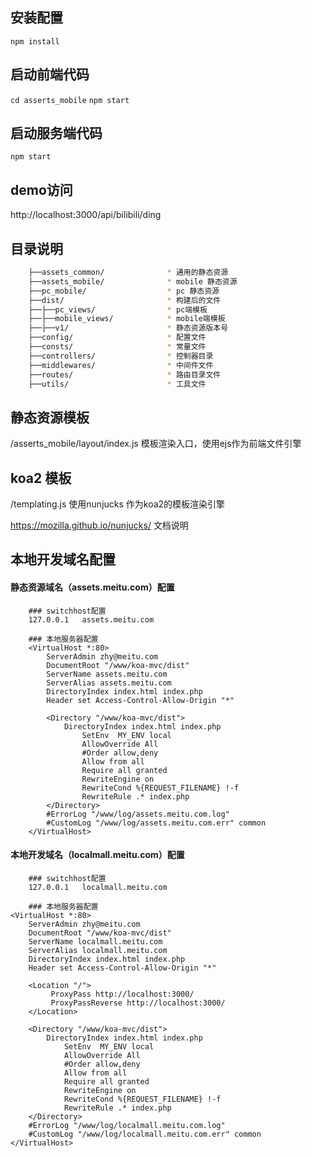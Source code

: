 ## 安装配置
`npm install`

## 启动前端代码
`cd asserts_mobile`
`npm start`

## 启动服务端代码
`npm start`

## demo访问
http://localhost:3000/api/bilibili/ding

## 目录说明

```bash
    ├──assets_common/              * 通用的静态资源
    ├──assets_mobile/              * mobile 静态资源
    ├──pc_mobile/                  * pc 静态资源
    ├──dist/                       * 构建后的文件
    ├──├──pc_views/                * pc端模板
    ├──├──mobile_views/            * mobile端模板
    ├──├──v1/                      * 静态资源版本号
    ├──config/                     * 配置文件
    ├──consts/                     * 常量文件
    ├──controllers/                * 控制器目录
    ├──middlewares/                * 中间件文件
    ├──routes/                     * 路由目录文件
    ├──utils/                      * 工具文件

```


## 静态资源模板
/asserts_mobile/layout/index.js 模板渲染入口，使用ejs作为前端文件引擎

## koa2 模板
/templating.js 使用nunjucks 作为koa2的模板渲染引擎

https://mozilla.github.io/nunjucks/ 文档说明

## 本地开发域名配置

#### 静态资源域名（assets.meitu.com）配置
```
    ### switchhost配置
    127.0.0.1	assets.meitu.com
```
```
    ### 本地服务器配置
    <VirtualHost *:80>
        ServerAdmin zhy@meitu.com
        DocumentRoot "/www/koa-mvc/dist"
        ServerName assets.meitu.com
        ServerAlias assets.meitu.com
        DirectoryIndex index.html index.php
        Header set Access-Control-Allow-Origin "*"

        <Directory "/www/koa-mvc/dist">
         	DirectoryIndex index.html index.php
                SetEnv  MY_ENV local
                AllowOverride All
                #Order allow,deny
                Allow from all
                Require all granted
                RewriteEngine on
                RewriteCond %{REQUEST_FILENAME} !-f
                RewriteRule .* index.php
        </Directory>
        #ErrorLog "/www/log/assets.meitu.com.log"
        #CustomLog "/www/log/assets.meitu.com.err" common
    </VirtualHost>
```

#### 本地开发域名（localmall.meitu.com）配置
```
    ### switchhost配置
    127.0.0.1	localmall.meitu.com
```
```
    ### 本地服务器配置
<VirtualHost *:80>
    ServerAdmin zhy@meitu.com
    DocumentRoot "/www/koa-mvc/dist"
    ServerName localmall.meitu.com
    ServerAlias localmall.meitu.com
    DirectoryIndex index.html index.php
    Header set Access-Control-Allow-Origin "*"

    <Location "/">
         ProxyPass http://localhost:3000/
         ProxyPassReverse http://localhost:3000/
    </Location>

    <Directory "/www/koa-mvc/dist">
     	DirectoryIndex index.html index.php
            SetEnv  MY_ENV local
            AllowOverride All
            #Order allow,deny
            Allow from all
            Require all granted
            RewriteEngine on
            RewriteCond %{REQUEST_FILENAME} !-f
            RewriteRule .* index.php
    </Directory>
    #ErrorLog "/www/log/localmall.meitu.com.log"
    #CustomLog "/www/log/localmall.meitu.com.err" common
</VirtualHost>
```